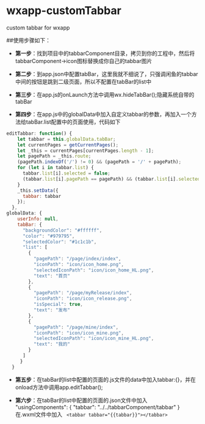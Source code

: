 # wxapp-customTabbar
custom tabbar for wxapp

##使用步骤如下：
- **第一步**：找到项目中的tabbarComponent目录，拷贝到你的工程中，然后将tabbarComponent->icon图标替换成你自己的tabbar图片

- **第二步**：到app.json中配置tabBar，这里我就不细说了，只强调闲鱼的tabbar中间的按钮是跳到二级页面，所以不配置在tabBar的list中

- **第三步**：在app.js的onLaunch方法中调用wx.hideTabBar();隐藏系统自带的tabBar

- **第四步**：在app.js中的globalData中加入自定义tabbar的参数，再加入一个方法给tabBar.list配置中的页面使用，代码如下
``` javascript
editTabbar: function() {
    let tabbar = this.globalData.tabBar;
    let currentPages = getCurrentPages();
    let _this = currentPages[currentPages.length - 1];
    let pagePath = _this.route;
    (pagePath.indexOf('/') != 0) && (pagePath = '/' + pagePath);
    for (let i in tabbar.list) {
      tabbar.list[i].selected = false;
      (tabbar.list[i].pagePath == pagePath) && (tabbar.list[i].selected = true);
    }
    _this.setData({
      tabbar: tabbar
    });
  },
globalData: {
    userInfo: null,
    tabBar: {
      "backgroundColor": "#ffffff",
      "color": "#979795",
      "selectedColor": "#1c1c1b",
      "list": [
        {
          "pagePath": "/page/index/index",
          "iconPath": "icon/icon_home.png",
          "selectedIconPath": "icon/icon_home_HL.png",
          "text": "首页"
        },
        {
          "pagePath": "/page/myRelease/index",
          "iconPath": "icon/icon_release.png",
          "isSpecial": true,
          "text": "发布"
        },
        {
          "pagePath": "/page/mine/index",
          "iconPath": "icon/icon_mine.png",
          "selectedIconPath": "icon/icon_mine_HL.png",
          "text": "我的"
        }
      ]
     }
  }
  ```

- **第五步**：在tabBar的list中配置的页面的.js文件的data中加入tabbar:{}，并在onload方法中调用app.editTabbar();

- **第六步**：在tabBar的list中配置的页面的.json文件中加入
"usingComponents": {
"tabbar": "../../tabbarComponent/tabbar"
}
在.wxml文件中加入 ``` <tabbar tabbar="{{tabbar}}"></tabbar>```
